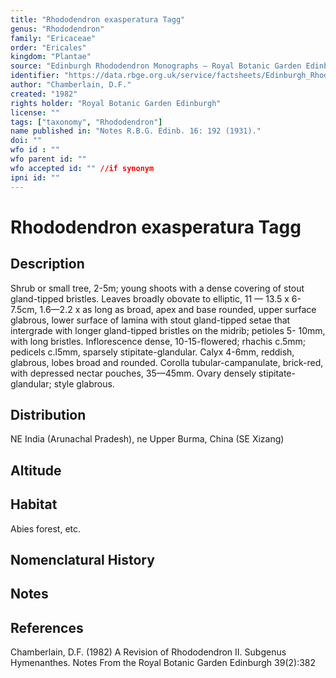 ```yaml
---
title: "Rhododendron exasperatura Tagg"
genus: "Rhododendron"
family: "Ericaceae"
order: "Ericales"
kingdom: "Plantae"
source: "Edinburgh Rhododendron Monographs – Royal Botanic Garden Edinburgh"
identifier: "https://data.rbge.org.uk/service/factsheets/Edinburgh_Rhododendron_Monographs.xhtml"
author: "Chamberlain, D.F."
created: "1982"
rights holder: "Royal Botanic Garden Edinburgh"
license: ""
tags: ["taxonomy", "Rhododendron"]
name published in: "Notes R.B.G. Edinb. 16: 192 (1931)."
doi: ""
wfo id : ""
wfo parent id: ""
wfo accepted id: "" //if synonym                      
ipni id: ""
---
```


                       

# Rhododendron exasperatura Tagg

## Description
Shrub or small tree, 2-5m; young shoots with a dense covering of stout gland-tipped bristles. Leaves broadly obovate to elliptic, 11 — 13.5 x 6-7.5cm, 1.6—2.2 x as long as broad, apex and base rounded, upper surface glabrous, lower surface of lamina with stout gland-tipped setae that intergrade with longer gland-tipped bristles on the midrib; petioles 5- 10mm, with long bristles. Inflorescence dense, 10-15-flowered; rhachis c.5mm; pedicels c.l5mm, sparsely stipitate-glandular. Calyx 4-6mm, reddish, glabrous, lobes broad and rounded. Corolla tubular-campanulate, brick-red, with depressed nectar pouches, 35—45mm. Ovary densely stipitate-glandular; style glabrous.

## Distribution
NE India (Arunachal Pradesh), ne Upper Burma, China (SE Xizang)

## Altitude


## Habitat
Abies forest, etc.

## Nomenclatural History

                       
## Notes


## References

Chamberlain, D.F. (1982) A Revision of Rhododendron II. Subgenus Hymenanthes. Notes From the Royal Botanic Garden Edinburgh 39(2):382

